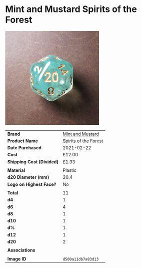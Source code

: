 # Mint and Mustard Spirits of the Forest

<img src="https://raw.githubusercontent.com/jesskelsall/astarus-images/main/dice/d500a11db7a83d13.jpg" height="300" />

|||
| --- | --- |
| **Brand** | [Mint and Mustard](https://mintmustard.co.uk/) |
| **Product Name** | [Spirits of the Forest](https://mintmustard.co.uk/products/spirits-forest-11pc-dice-set) |
| **Date Purchased** | 2021-02-22 |
| **Cost** | £12.00 |
| **Shipping Cost (Divided)** | £1.33 |
||
| **Material** | Plastic |
| **d20 Diameter (mm)** | 20.4 |
| **Logo on Highest Face?** | No |
||
| **Total** | 11 |
| **d4** | 1 |
| **d6** | 4 |
| **d8** | 1 |
| **d10** | 1 |
| **d%** | 1 |
| **d12** | 1 |
| **d20** | 2 |
||
| **Associations** | |
||
| **Image ID** | `d500a11db7a83d13` |
